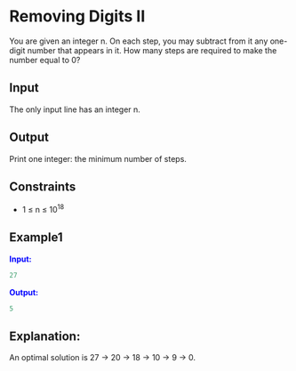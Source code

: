 # Removing Digits II

You are given an integer n. On each step, you may subtract from it any one-digit number that appears in it.
How many steps are required to make the number equal to 0?

## Input

The only input line has an integer n.

## Output

Print one integer: the minimum number of steps.

## Constraints
* 1 &le; n &le; 10<sup>18</sup>

## Example1
<font color="blue">**Input:**</font>
```c++
27
```
<font color="blue">**Output:**</font>
```c++
5
```   

## Explanation: 

An optimal solution is 27 &rightarrow; 20 &rightarrow; 18 &rightarrow; 10 &rightarrow; 9 &rightarrow; 0.
